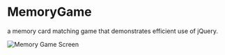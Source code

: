 # MemoryGame

a memory card matching game that demonstrates efficient use of jQuery.

![Memory Game Screen](/images/gameScreen.png)